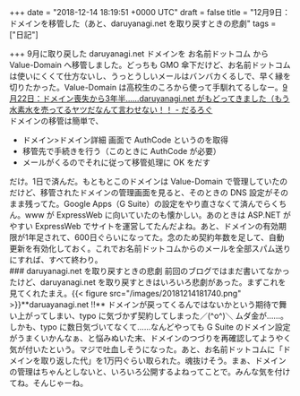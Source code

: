 
+++
date = "2018-12-14 18:19:51 +0000 UTC"
draft = false
title = "12月9日：ドメインを移管した（あと、daruyanagi.net を取り戻すときの悲劇"
tags = ["日記"]

+++
9月に取り戻した daruyanagi.net ドメインを お名前ドットコム から Value-Domain へ移管しました。どっちも GMO 傘下だけど、お名前ドットコムは使いにくくて仕方ないし、うっとうしいメールはバンバカくるしで、早く縁を切りたかった。Value-Domain は高校生のころから使って手馴れてるしなー。[9月22日：ドメイン喪失から3年半……daruyanagi.net がもどってきました（もう水素水を売ってるヤツだなんて言わせない！！ - だるろぐ](https://blog.daruyanagi.jp/entry/2018/09/24/134516)<br/>
ドメインの移管は簡単で、

<ul>
<li>ドメイン>ドメイン詳細 画面で AuthCode というのを取得</li>
<li>移管先で手続きを行う（このときに AuthCode が必要）</li>
<li>メールがくるのでそれに従って移管処理に OK をだす</li>
</ul>だけ。1日で済んだ。もともとこのドメインは Value-Domain で管理していたのだけど、移管されたドメインの管理画面を見ると、そのときの DNS 設定がそのまま残ってた。Google Apps（G Suite）の設定をやり直さなくて済んでらくちん。www が ExpressWeb に向いていたのも懐かしい。あのときは ASP.NET がやすい ExpressWeb でサイトを運営してたんだよね。あと、ドメインの有効期限が1年足されて、600日ぐらいになってた。念のため契約年数を足して、自動更新を有効化しておく。これでお名前ドットコムからのメールを全部スパム送りにすれば、すべて終わり。

<div class="section">
    ### daruyanagi.net を取り戻すときの悲劇
    前回のブログではまだ書いてなかったけど、daruyanagi.net を取り戻すときはいろいろ悲劇があった。まずこれを見てくれたまえ。{{< figure src="/images/20181214181740.png"  >}}**daruayanagi.net !!** ドメインが戻ってくるんではないかという期待で舞い上がってしまい、typo に気づかず契約してしまった／(^o^)＼ ムダ金が……。しかも、typo に数日気づいてなくて……なんどやっても G Suite のドメイン設定がうまくいかんなぁ、と悩みぬいた末、ドメインのつづりを再確認してようやく気が付いたという。マジで吐血しそうになった。あと、お名前ドットコムに「ドメインを取り返した代」を1万円ぐらい取られた。魂抜けそう。まぁ、ドメインの管理はちゃんとしないと、いろいろ公開するよねってことで。みんな気を付けてね。そんじゃーね。

</div>

